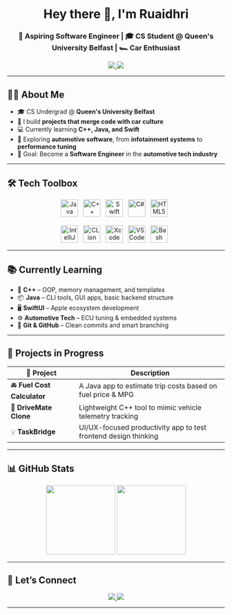 <h1 align="center">Hey there 👋, I'm Ruaidhri</h1>
<h3 align="center">🚀 Aspiring Software Engineer | 🎓 CS Student @ Queen's University Belfast | 🏎️ Car Enthusiast</h3>

<p align="center">
  <a href="https://www.linkedin.com/in/ruaidhri-o-neill-71a976342/" target="_blank">
    <img src="https://img.shields.io/badge/LinkedIn-0077B5?style=flat-square&logo=linkedin&logoColor=white" />
  </a>
  <a href="https://www.ruaidhrioneill.com" target="_blank">
    <img src="https://img.shields.io/badge/Portfolio-000000?style=flat-square&logo=firefox&logoColor=white" />
  </a>
</p>

---

## 🧑‍💻 About Me

- 🎓 CS Undergrad @ **Queen's University Belfast**
- 🔧 I build **projects that merge code with car culture**
- 💻 Currently learning **C++, Java, and Swift**
- 📱 Exploring **automotive software**, from **infotainment systems** to **performance tuning**
- 🏁 Goal: Become a **Software Engineer** in the **automotive tech industry**

---

## 🛠️ Tech Toolbox

<div align="center">
  <img src="https://cdn.jsdelivr.net/gh/devicons/devicon/icons/java/java-original.svg" title="Java" width="40"/> &nbsp;
  <img src="https://cdn.jsdelivr.net/gh/devicons/devicon/icons/cplusplus/cplusplus-original.svg" title="C++" width="40"/> &nbsp;
  <img src="https://cdn.jsdelivr.net/gh/devicons/devicon/icons/swift/swift-original.svg" title="Swift" width="40"/> &nbsp;
  <img src="https://cdn.jsdelivr.net/gh/devicons/devicon/icons/csharp/csharp-original.svg" title="C#" width="40"/> &nbsp;
  <img src="https://cdn.jsdelivr.net/gh/devicons/devicon/icons/html5/html5-original.svg" title="HTML5" width="40"/> &nbsp;
  <br><br>
  <img src="https://cdn.jsdelivr.net/gh/devicons/devicon/icons/intellij/intellij-original.svg" title="IntelliJ" width="40"/> &nbsp;
  <img src="https://cdn.jsdelivr.net/gh/devicons/devicon/icons/clion/clion-original.svg" title="CLion" width="40"/> &nbsp;
  <img src="https://cdn.jsdelivr.net/gh/devicons/devicon/icons/xcode/xcode-original.svg" title="Xcode" width="40"/> &nbsp;
  <img src="https://cdn.jsdelivr.net/gh/devicons/devicon/icons/vscode/vscode-original.svg" title="VSCode" width="40"/> &nbsp;
  <img src="https://cdn.jsdelivr.net/gh/devicons/devicon/icons/bash/bash-original.svg" title="Bash" width="40"/> &nbsp;
</div>

---

## 📚 Currently Learning

- 🧠 **C++** – OOP, memory management, and templates  
- 📦 **Java** – CLI tools, GUI apps, basic backend structure  
- 🖥 **SwiftUI** – Apple ecosystem development  
- ⚙️ **Automotive Tech** – ECU tuning & embedded systems  
- 🔧 **Git & GitHub** – Clean commits and smart branching  

---

## 🧪 Projects in Progress

| 🔧 Project        | Description |
|------------------|-------------|
| 🚘 **Fuel Cost Calculator** | A Java app to estimate trip costs based on fuel price & MPG |
| 🧠 **DriveMate Clone** | Lightweight C++ tool to mimic vehicle telemetry tracking |
| 💡 **TaskBridge** | UI/UX-focused productivity app to test frontend design thinking |

---

## 📊 GitHub Stats

<p align="center">
  <img src="https://github-readme-stats.vercel.app/api?username=ruaidhri13&show_icons=true&theme=radical" height="160"/>
  <img src="https://github-readme-stats.vercel.app/api/top-langs/?username=ruaidhri13&layout=compact&theme=radical" height="160"/>
</p>

---

## 🤝 Let’s Connect

<p align="center">
  <a href="https://www.linkedin.com/in/ruaidhri-o-neill-71a976342/" target="_blank">
    <img src="https://img.shields.io/badge/Connect on LinkedIn-blue?logo=linkedin&style=for-the-badge"/>
  </a>
  <a href="https://www.ruaidhrioneill.com" target="_blank">
    <img src="https://img.shields.io/badge/My Portfolio-black?logo=firefox&style=for-the-badge"/>
  </a>
</p>

---
